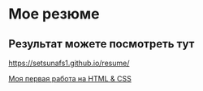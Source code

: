 # Мое резюме

## Результат можете посмотреть тут

https://setsunafs1.github.io/resume/

[Моя первая работа на HTML & CSS](https://setsunafs1.github.io/resume/)

